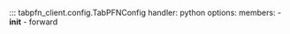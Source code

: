 ::: tabpfn_client.config.TabPFNConfig
    handler: python
    options:
      members:
        - __init__
        - forward
